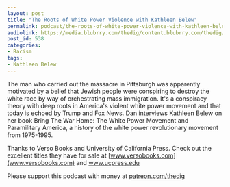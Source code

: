 ```yaml
---
layout: post
title: "The Roots of White Power Violence with Kathleen Belew"
permalink: podcast/the-roots-of-white-power-violence-with-kathleen-belew/
audiolink: https://media.blubrry.com/thedig/content.blubrry.com/thedig/The_Dig_-_EP_162_-_Belew.mp3
post_id: 538
categories: 
- Racism
tags: 
- Kathleen Belew
---
```


The man who carried out the massacre in Pittsburgh was apparently motivated by a belief that Jewish people were conspiring to destroy the white race by way of orchestrating mass immigration. It's a conspiracy theory with deep roots in America's violent white power movement and that today is echoed by Trump and Fox News. Dan interviews Kathleen Belew on her book Bring The War Home: The White Power Movement and Paramilitary America, a history of the white power revolutionary movement from 1975-1995.

Thanks to Verso Books and University of California Press. Check out the excellent titles they have for sale at [www.versobooks.com](www.versobooks.com) and www.ucpress.edu

Please support this podcast with money at [patreon.com/thedig](http://www.patreon.com/TheDig) 